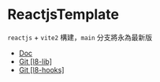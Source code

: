 # ReactjsTemplate

`reactjs` + `vite2` 構建，`main` 分支將永為最新版

* [Doc](https://hackmd.io/E4ttHA9CQ-6iLzsbX8V0DQ)  
* [Git [l8-lib]](https://github.com/frank575/js-lib.git)
* [Git [l8-hooks]](https://github.com/frank575/reactjs-hooks.git)
